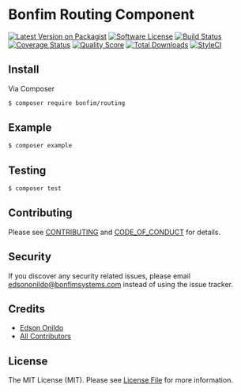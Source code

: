 # Bonfim Routing Component

[![Latest Version on Packagist][ico-version]][link-packagist]
[![Software License][ico-license]](LICENSE.md)
[![Build Status][ico-travis]][link-travis]
[![Coverage Status][ico-scrutinizer]][link-scrutinizer]
[![Quality Score][ico-code-quality]][link-code-quality]
[![Total Downloads][ico-downloads]][link-downloads]
[![StyleCI][ico-styleci]][link-styleci]

## Install

Via Composer

``` bash
$ composer require bonfim/routing
```

## Example

``` bash
$ composer example
```

## Testing

``` bash
$ composer test
```

## Contributing

Please see [CONTRIBUTING](CONTRIBUTING.md) and [CODE_OF_CONDUCT](CODE_OF_CONDUCT.md) for details.

## Security

If you discover any security related issues, please email edsononildo@bonfimsystems.com instead of using the issue tracker.

## Credits

- [Edson Onildo][link-author]
- [All Contributors][link-contributors]

## License

The MIT License (MIT). Please see [License File](LICENSE.md) for more information.

[ico-version]: https://img.shields.io/packagist/v/bonfim/routing.svg?style=flat-square
[ico-license]: https://img.shields.io/badge/license-MIT-brightgreen.svg?style=flat-square
[ico-travis]: https://img.shields.io/travis/BonfimSystems/Routing/master.svg?style=flat-square
[ico-scrutinizer]: https://img.shields.io/scrutinizer/coverage/g/BonfimSystems/Routing.svg?style=flat-square
[ico-code-quality]: https://img.shields.io/scrutinizer/g/BonfimSystems/Routing.svg?style=flat-square
[ico-styleci]: https://styleci.io/repos/124445597/shield?branch=master
[ico-downloads]: https://img.shields.io/packagist/dt/bonfim/routing.svg?style=flat-square

[link-packagist]: https://packagist.org/packages/bonfim/routing
[link-travis]: https://travis-ci.org/BonfimSystems/Routing
[link-scrutinizer]: https://scrutinizer-ci.com/g/BonfimSystems/Routing/code-structure
[link-code-quality]: https://scrutinizer-ci.com/g/BonfimSystems/Routing
[link-styleci]: https://styleci.io/repos/124445597
[link-downloads]: https://packagist.org/packages/bonfim/routing
[link-author]: https://github.com/EdsonOnildoJR
[link-contributors]: ../../contributors
